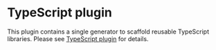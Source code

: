 # TypeScript plugin

This plugin contains a single generator to scaffold reusable TypeScript
libraries. Please see
[TypeScript plugin](https://code-shaper.dev/docs/reference/typescript-plugin)
for details.
